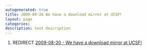 ```yaml
---
autogenerated: true
title: 2009-08-20 We have a download mirror at UCSF!
layout: page
categories: 
description: test description
---
```


1.  REDIRECT [2009-08-20 - We have a download mirror at UCSF!](2009-08-20_-_We_have_a_download_mirror_at_UCSF!)
